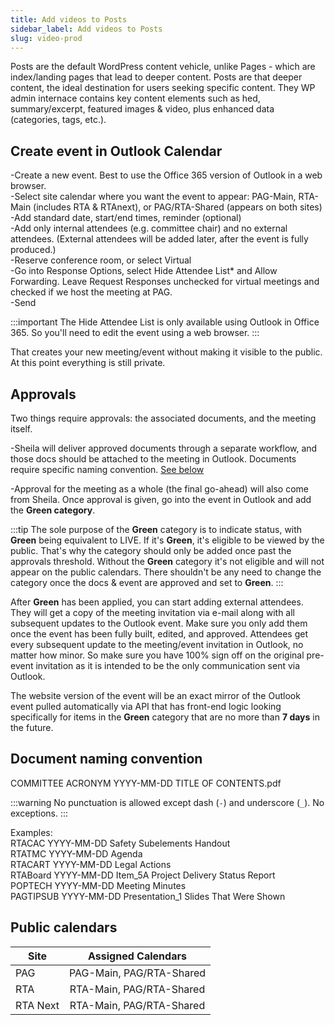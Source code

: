 ```yaml
---
title: Add videos to Posts
sidebar_label: Add videos to Posts
slug: video-prod
---
```


Posts are the default WordPress content vehicle, unlike Pages - which are index/landing pages that lead to deeper content. Posts are that deeper content, the ideal destination for users seeking specific content. They WP admin internace contains key content elements such as hed, summary/excerpt, featured images & video, plus enhanced data (categories, tags, etc.).

## Create event in Outlook Calendar

-Create a new event. Best to use the Office 365 version of Outlook in a web browser.<br />
-Select site calendar where you want the event to appear: PAG-Main, RTA-Main (includes RTA & RTAnext), or PAG/RTA-Shared (appears on both sites)<br />
-Add standard date, start/end times, reminder (optional)<br />
-Add only internal attendees (e.g. committee chair) and no external attendees. (External attendees will be added later, after the event is fully produced.)<br />
-Reserve conference room, or select Virtual<br />
-Go into Response Options, select Hide Attendee List&#42; and Allow Forwarding. Leave Request Responses unchecked for virtual meetings and checked if we host the meeting at PAG. <br />
-Send<br />

:::important
The Hide Attendee List is only available using Outlook in Office 365. So you'll need to edit the event using a web browser.
:::

That creates your new meeting/event without making it visible to the public. At this point everything is still private.

## Approvals

Two things require approvals: the associated documents, and the meeting itself. 

-Sheila will deliver approved documents through a separate workflow, and those docs should be attached to the meeting in Outlook. Documents require specific naming convention. [See below](/docs/event-workflow#document-naming-convention)

-Approval for the meeting as a whole (the final go-ahead) will also come from Sheila. Once approval is given, go into the event in Outlook and add the **Green category**. 

:::tip
The sole purpose of the **Green** category is to indicate status, with **Green** being equivalent to LIVE. If it's **Green**, it's eligible to be viewed by the public. That's why the category should only be added once past the approvals threshold. Without the **Green** category it's not eligible and will not appear on the public calendars. There shouldn't be any need to change the category once the docs & event are approved and set to **Green**.
:::

After **Green** has been applied, you can start adding external attendees. They will get a copy of the meeting invitation via e-mail along with all subsequent updates to the Outlook event. Make sure you only add them once the event has been fully built, edited, and approved. Attendees get every subsequent update to the meeting/event invitation in Outlook, no matter how minor. So make sure you have 100% sign off on the original pre-event invitation as it is intended to be the only communication sent via Outlook.

The website version of the event will be an exact mirror of the Outlook event pulled automatically via API that has front-end logic looking specifically for items in the **Green** category that are no more than **7 days** in the future. 

## Document naming convention
COMMITTEE ACRONYM YYYY-MM-DD TITLE OF CONTENTS.pdf

:::warning
No punctuation is allowed except dash (`-`) and underscore (`_`). No exceptions.
:::

Examples:<br />
RTACAC YYYY-MM-DD Safety Subelements Handout<br />
RTATMC YYYY-MM-DD Agenda<br />
RTACART YYYY-MM-DD Legal Actions<br />
RTABoard YYYY-MM-DD Item_5A Project Delivery Status Report<br />
POPTECH YYYY-MM-DD Meeting Minutes<br />
PAGTIPSUB YYYY-MM-DD Presentation_1 Slides That Were Shown

## Public calendars

| Site        |      Assigned Calendars      |
| ------------- | :-----------: | 
| PAG      | PAG-Main, PAG/RTA-Shared |
| RTA      |   RTA-Main, PAG/RTA-Shared    |
| RTA Next |   RTA-Main, PAG/RTA-Shared    |